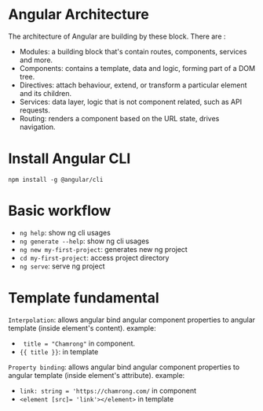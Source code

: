 # Angular Architecture

The architecture of Angular are building by these block. There are :
- Modules: a building block that's contain routes, components, services and more.
- Components: contains a template, data and logic, forming part of a DOM tree.
- Directives: attach behaviour, extend, or transform a particular element and its children.
- Services: data layer, logic that is not component related, such as API requests.
- Routing: renders a component based on the URL state, drives navigation.

# Install Angular CLI

`npm install -g @angular/cli`

# Basic workflow

- `ng help`: show ng cli usages
- `ng generate --help`: show ng cli usages
- `ng new my-first-project`: generates new ng project
- `cd my-first-project`: access project directory
- `ng serve`: serve ng project

# Template fundamental
`Interpolation`: allows angular bind angular component properties to angular template (inside element's content).
example:
- ` title = "Chamrong"` in component.
- `{{ title }}`: in template <br>

`Property binding`: allows angular bind angular component properties to angular template (inside element's attribute).
example:
- `link: string = 'https://chamrong.com/` in component
- `<element [src]= 'link'></element>` in template
